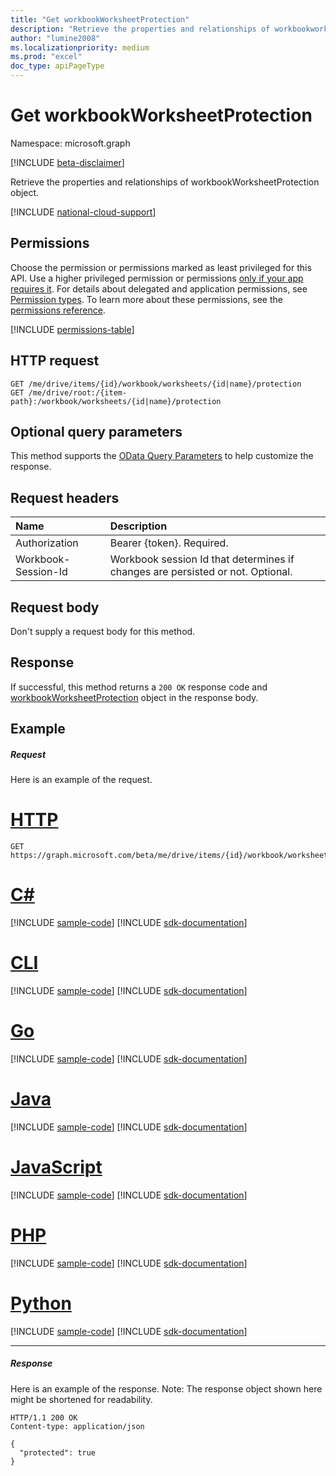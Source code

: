 ```yaml
---
title: "Get workbookWorksheetProtection"
description: "Retrieve the properties and relationships of workbookworksheetprotection object."
author: "lumine2008"
ms.localizationpriority: medium
ms.prod: "excel"
doc_type: apiPageType
---
```


# Get workbookWorksheetProtection

Namespace: microsoft.graph

[!INCLUDE [beta-disclaimer](../../includes/beta-disclaimer.md)]

Retrieve the properties and relationships of workbookWorksheetProtection object.

[!INCLUDE [national-cloud-support](../../includes/global-us.md)]

## Permissions
Choose the permission or permissions marked as least privileged for this API. Use a higher privileged permission or permissions [only if your app requires it](/graph/permissions-overview#best-practices-for-using-microsoft-graph-permissions). For details about delegated and application permissions, see [Permission types](/graph/permissions-overview#permission-types). To learn more about these permissions, see the [permissions reference](/graph/permissions-reference).

<!-- { "blockType": "permissions", "name": "worksheetprotection_get" } -->
[!INCLUDE [permissions-table](../includes/permissions/worksheetprotection-get-permissions.md)]

## HTTP request
<!-- { "blockType": "ignored" } -->
```http
GET /me/drive/items/{id}/workbook/worksheets/{id|name}/protection
GET /me/drive/root:/{item-path}:/workbook/worksheets/{id|name}/protection
```
## Optional query parameters
This method supports the [OData Query Parameters](/graph/query-parameters) to help customize the response.

## Request headers
| Name      |Description|
|:----------|:----------|
| Authorization  | Bearer {token}. Required. |
| Workbook-Session-Id  | Workbook session Id that determines if changes are persisted or not. Optional.|

## Request body
Don't supply a request body for this method.

## Response

If successful, this method returns a `200 OK` response code and [workbookWorksheetProtection](../resources/workbookworksheetprotection.md) object in the response body.
## Example
##### Request
Here is an example of the request.

# [HTTP](#tab/http)
<!-- {
  "blockType": "request",
  "name": "get_workbookworksheetprotection"
}-->
```msgraph-interactive
GET https://graph.microsoft.com/beta/me/drive/items/{id}/workbook/worksheets/{id|name}/protection
```

# [C#](#tab/csharp)
[!INCLUDE [sample-code](../includes/snippets/csharp/get-workbookworksheetprotection-csharp-snippets.md)]
[!INCLUDE [sdk-documentation](../includes/snippets/snippets-sdk-documentation-link.md)]

# [CLI](#tab/cli)
[!INCLUDE [sample-code](../includes/snippets/cli/get-workbookworksheetprotection-cli-snippets.md)]
[!INCLUDE [sdk-documentation](../includes/snippets/snippets-sdk-documentation-link.md)]

# [Go](#tab/go)
[!INCLUDE [sample-code](../includes/snippets/go/get-workbookworksheetprotection-go-snippets.md)]
[!INCLUDE [sdk-documentation](../includes/snippets/snippets-sdk-documentation-link.md)]

# [Java](#tab/java)
[!INCLUDE [sample-code](../includes/snippets/java/get-workbookworksheetprotection-java-snippets.md)]
[!INCLUDE [sdk-documentation](../includes/snippets/snippets-sdk-documentation-link.md)]

# [JavaScript](#tab/javascript)
[!INCLUDE [sample-code](../includes/snippets/javascript/get-workbookworksheetprotection-javascript-snippets.md)]
[!INCLUDE [sdk-documentation](../includes/snippets/snippets-sdk-documentation-link.md)]

# [PHP](#tab/php)
[!INCLUDE [sample-code](../includes/snippets/php/get-workbookworksheetprotection-php-snippets.md)]
[!INCLUDE [sdk-documentation](../includes/snippets/snippets-sdk-documentation-link.md)]

# [Python](#tab/python)
[!INCLUDE [sample-code](../includes/snippets/python/get-workbookworksheetprotection-python-snippets.md)]
[!INCLUDE [sdk-documentation](../includes/snippets/snippets-sdk-documentation-link.md)]

---

##### Response
Here is an example of the response. Note: The response object shown here might be shortened for readability.
<!-- {
  "blockType": "response",
  "truncated": true,
  "@odata.type": "microsoft.graph.workbookWorksheetProtection"
} -->
```http
HTTP/1.1 200 OK
Content-type: application/json

{
  "protected": true
}
```

<!-- uuid: 8fcb5dbc-d5aa-4681-8e31-b001d5168d79
2015-10-25 14:57:30 UTC -->
<!--
{
  "type": "#page.annotation",
  "description": "Get workbookWorksheetProtection",
  "keywords": "",
  "section": "documentation",
  "tocPath": "",
  "suppressions": [
  ]
}
-->
